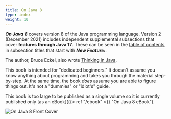 ```yaml
---
title: On Java 8
type: index
weight: 10
---
```


***On Java 8*** covers version 8 of the Java programming language.
Version 2 (December 2021) includes independent supplemental subsections that cover **features through Java 17**. 
These can be seen in the [table of contents](https://leanpub.com/onjava8), in subsection titles that start with ***New Feature:***.

The author, Bruce Eckel, also wrote
[Thinking in Java](https://www.amazon.com/Thinking-Java-4th-Bruce-Eckel/dp/0131872486).

This book is intended for "dedicated beginners." It doesn't assume you know
anything about programming and takes you through the material step-by-step. At
the same time, the book *does* assume you are able to figure things out. It's
not a "dummies" or "idiot's" guide.

This book is too large to be published as a single volume so it is currently
published only [as an eBook]({{< ref "/ebook" >}} "On Java 8 eBook").

![On Java 8 Front Cover](/images/BookCover-web.png)
